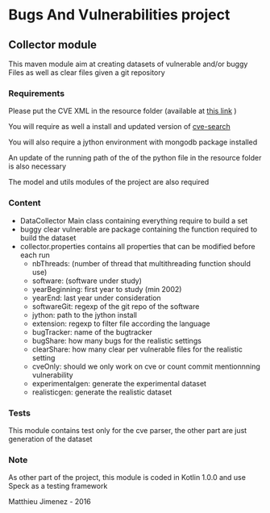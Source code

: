 Bugs And Vulnerabilities project
===============================

Collector module
--------------

This maven module aim at creating datasets of vulnerable and/or buggy Files as well as clear files given a git repository

### Requirements
Please put the CVE XML in the resource folder (available at [this link](https://nvd.nist.gov/download.cfm) )

You will require as well a install and updated version of [cve-search](http://adulau.github.io/cve-search/)

You will also require a jython environment with mongodb package installed

An update of the running path of the of the python file in the resource folder is also necessary

The model and utils modules of the project are also required

### Content

 + DataCollector Main class containing everything require to build a set
 + buggy clear vulnerable are package containing the function required to build the dataset
 + collector.properties contains all properties that can be modified before each run
    * nbThreads: (number of thread that multithreading function should use)
    * software: (software under study)
    * yearBeginning: first year to study (min 2002)
    * yearEnd: last year under consideration
    * softwareGit: regexp of the git repo of the software
    * jython: path to the jython install
    * extension: regexp to filter file according the language
    * bugTracker: name of the bugtracker
    * bugShare: how many bugs for the realistic settings
    * clearShare: how many clear per vulnerable files for the realistic setting
    * cveOnly: should we only work on cve or count commit mentionnning vulnerability
    * experimentalgen: generate the experimental dataset
    * realisticgen: generate the realistic dataset
    
    
   
### Tests 

This module contains test only for the cve parser, the other part are just generation of the dataset

### Note

As other part of the project, this module is coded in Kotlin 1.0.0 and use Speck as a testing framework

Matthieu Jimenez - 2016
                                                            